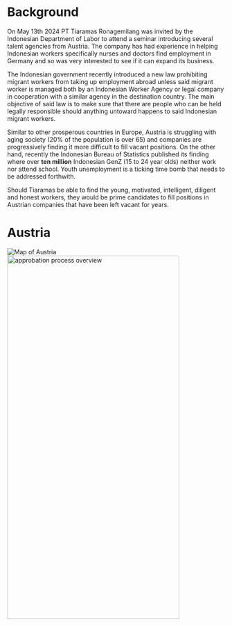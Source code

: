 # Background

On May 13th 2024 PT Tiaramas Ronagemilang was invited by the Indonesian Department of Labor to attend a seminar introducing several talent agencies from Austria. The company has had experience in helping Indonesian workers specifically nurses and doctors find employment in Germany and so was very interested to see if it can expand its business.

The Indonesian government recently introduced a new law prohibiting migrant workers from taking up employment abroad unless said migrant worker is managed both by an Indonesian Worker Agency or legal company in cooperation with a similar agency in the destination country. The main objective of said law is to make sure that there are people who can be held legally responsible should anything untoward happens to said Indonesian migrant workers.

Similar to other prosperous countries in Europe, Austria is struggling with aging society (20% of the population is over 65) and companies are progressively finding it more difficult to fill vacant positions. On the other hand, recently the Indonesian Bureau of Statistics published its finding where over **ten million** Indonesian GenZ (15 to 24 year olds) neither work nor attend school.  Youth unemployment is a ticking time bomb that needs to be addressed forthwith.   

Should Tiaramas be able to find the young, motivated, intelligent, diligent and honest workers, they would be prime candidates to fill positions in Austrian companies that have been left vacant for years.

# Austria 

<img src="/img/austria-map.jpg" alt="Map of Austria"/>

<img src="/img/Indonesia Austria comparison.png" alt="approbation process overview" height="837" width="397" />

